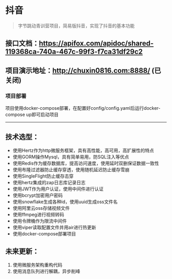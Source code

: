 # 抖音
> 字节跳动青训营项目，简易版抖音，实现了抖音的基本功能
## 接口文档：https://apifox.com/apidoc/shared-119368ca-740a-467c-99f3-f7ca31df29c2
## 项目演示地址：http://chuxin0816.com:8888/ (已关闭)
### 项目部署
项目使用docker-compose部署，在配置好config/config.yaml后运行docker-compose up即可启动项目
******
## 技术选型：
* 使用Hertz作为http微服务框架，具有高性能，高可用，高扩展性的特点
* 使用GORM操作Mysql，具有简单易用，防SQL注入等优点
* 使用Redis作为缓存数据库，提高访问速度，使用延时双删保证数据一致性
* 使用布隆过滤器防止缓存穿透，使用随机延迟防止缓存雪崩
* 使用SingleFlight防止缓存击穿
* 使用hertz集成的zap日志库记录日志
* 使用JWT作为用户认证，使用中间件进行认证
* 使用bcrypt加密用户密码
* 使用snowflake生成各种id，使用uuid生成oss文件名
* 使用阿里云oss存储视频文件
* 使用ffmpeg进行视频转码
* 使用令牌桶作为限流中间件
* 使用viper读取配置文件并用air进行热更新
* 使用docker-compose部署项目
## 未来更新：
1. 使用微服务架构重构代码
2. 使用消息队列进行解耦，异步削峰